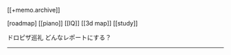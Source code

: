 [[+memo.archive]]



[roadmap]
[[piano]]
[[IQ]]
[[3d map]]
[[study]]




ドロピザ巡礼
どんなレポートにする？











---




